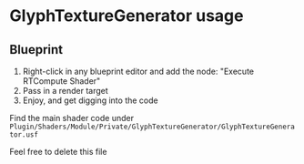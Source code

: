 # GlyphTextureGenerator usage

## Blueprint

1. Right-click in any blueprint editor and add the node: "Execute RTCompute Shader"
2. Pass in a render target
3. Enjoy, and get digging into the code

Find the main shader code under `Plugin/Shaders/Module/Private/GlyphTextureGenerator/GlyphTextureGenerator.usf`

Feel free to delete this file
